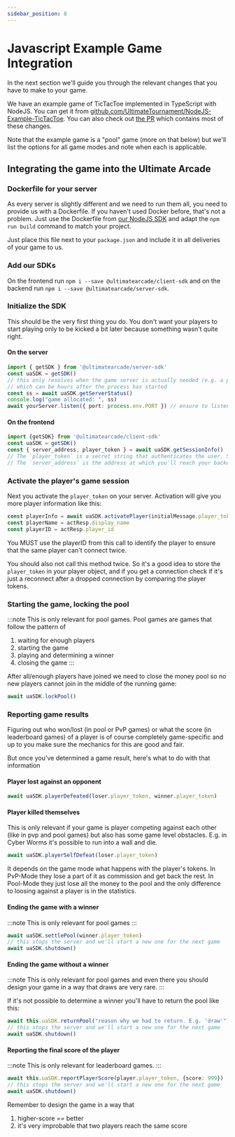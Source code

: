 ```yaml
---
sidebar_position: 8
---
```


# Javascript Example Game Integration

In the next section we'll guide you through the relevant changes that you have to make to your game.

We have an example game of TicTacToe implemented in TypeScript with NodeJS. You can get it from [github.com/UltimateTournament/NodeJS-Example-TicTacToe](https://github.com/UltimateTournament/NodeJS-Example-TicTacToe). You can also check out [the PR](https://github.com/UltimateTournament/NodeJS-Example-TicTacToe/pull/2) which contains most of these changes.

Note that the example game is a "pool" game (more on that below) but we'll list the options for all game modes and note when each is applicable.

## Integrating the game into the Ultimate Arcade

### Dockerfile for your server

As every server is slightly different and we need to run them all, you need to provide us with a Dockerfile. If you haven't used Docker before, that's not a problem. Just use the Dockerfile from [our NodeJS SDK](https://github.com/UltimateTournament/ArcadeNodeJSSDK/blob/main/Dockerfile) and adapt the `npm run build` command to match your project.

Just place this file next to your `package.json` and include it in all deliveries of your game to us.

### Add our SDKs

On the frontend run `npm i --save @ultimatearcade/client-sdk` and on the backend run `npm i --save @ultimatearcade/server-sdk`.


### Initialize the SDK

This should be the very first thing you do. You don't want your players to start playing only to be kicked a bit later
because something wasn't quite right.

#### On the server

```typescript
import { getSDK } from '@ultimatearcade/server-sdk'
const uaSDK = getSDK()
// this only resolves when the game server is actually needed (e.g. a player clicked on the game)
// which can be hours after the process has started
const ss = await uaSDK.getServerStatus()
console.log("game allocated: ", ss)
await yourServer.listen({ port: process.env.PORT }) // ensure to listen on the provided port
```

#### On the frontend

```typescript
import {getSDK} from '@ultimatearcade/client-sdk'
const uaSDK = getSDK()
const { server_address, player_token } = await uaSDK.getSessionInfo()
// The `player_token` is a secret string that authenticates the user. Send it to your backend so it can use it later
// The `server_address` is the address at which you'll reach your backend server, e.g. `your.host.com:1234`
```

### Activate the player's game session


Next you activate the `player_token` on your server. Activation will give you more player information like this:

```typescript
const playerInfo = await uaSDK.activatePlayer(initialMessage.player_token)
const playerName = actResp.display_name
const playerID = actResp.player_id
```

You MUST use the playerID from this call to identify the player to ensure that the same player can't connect twice.

You should also not call this method twice. So it's a good idea to store the `player_token` in your player object, and if you get a connection check if it's just a reconnect after a dropped connection by comparing the player tokens.

### Starting the game, locking the pool

:::note
This is only relevant for pool games. Pool games are games that follow the pattern of
1. waiting for enough players
2. starting the game
3. playing and determining a winner
4. closing the game
:::

After all/enough players have joined we need to close the money pool so no new players cannot join in the middle of the running game:

```typescript
await uaSDK.lockPool()
```

### Reporting game results

Figuring out who won/lost (in pool or PvP games) or what the score (in leaderboard games) of a player is of course completely game-specific and up to you make sure the mechanics for this are good and fair.

But once you've determined a game result, here's what to do with that information

#### Player lost against an opponent


```typescript
await uaSDK.playerDefeated(loser.player_token, winner.player_token)
```

#### Player killed themselves

This is only relevant if your game is player competing against each other (like in pvp and pool games) but also has some game level obstacles.
E.g. in Cyber Worms it's possible to run into a wall and die.

```typescript
await uaSDK.playerSelfDefeat(loser.player_token)
```

It depends on the game mode what happens with the player's tokens. In PvP-Mode they lose a part of it as commission and get back the rest. In Pool-Mode they just lose all the money to the pool and the only difference to loosing against a player is in the statistics.

#### Ending the game with a winner

:::note
This is only relevant for pool games
:::


```typescript
await uaSDK.settlePool(winner.player_token)
// this stops the server and we'll start a new one for the next game
await uaSDK.shutdown()
```

#### Ending the game without a winner

:::note
This is only relevant for pool games and even there you should design your game in a way that draws are very rare.
:::

If it's not possible to determine a winner you'll have to return the pool like this:

```typescript
await this.uaSDK.returnPool("reason why we had to return. E.g. 'draw'")
// this stops the server and we'll start a new one for the next game
await uaSDK.shutdown()
```

#### Reporting the final score of the player

:::note
This is only relevant for leaderboard games.
:::

```typescript
await this.uaSDK.reportPlayerScore(player.player_token, {score: 999})
// this stops the server and we'll start a new one for the next game
await uaSDK.shutdown()
```

Remember to design the game in a way that
1. higher-score == better
2. it's very improbable that two players reach the same score

